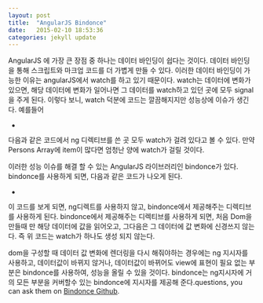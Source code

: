 ```yaml
---
layout: post
title:  "AngularJS Bindonce"
date:   2015-02-10 18:53:36
categories: jekyll update
---
```

<Bindonce>
AngularJS 에 가장 큰 장점 중 하나는 데이터 바인딩이 쉽다는 것이다.
데이터 바인딩을 통해 스크립트와 마크업 코드를 더 가볍게 만들 수 있다.
이러한 데이터 바인딩이 가능한 이유는 angularJS에서 watch를 하고 있기 때문이다.
watch는 데이터에 변화가 있으면, 해당 데이터에 변화가 일어나면 그 데이터를 watch하고 있던 곳에 모두 signal을 주게 된다.
이렇다 보니, watch 덕분에 코드는 깔끔해지지만 성능상에 이슈가 생긴다.
예를들어
<ul>
    <li ng-repeat="person in Persons">
        <a ng-href="#/people/{{person.id}}"><img ng-src="{{person.imageUrl}}"></a>
        <a ng-href="#/people/{{person.id}}"><span ng-bind="person.name"></span></a>
        <p ng-class="{'cycled':person.generated}" ng-bind-html-unsafe="person.description"></p>
    </li>
</ul>
다음과 같은 코드에서 ng 디렉티브를 쓴 곳 모두 watch가 걸려 있다고 볼 수 있다.
만약  Persons Array에 item이 많다면 엄청난 양에 watch가 걸릴 것이다.

이러한 성능 이슈를 해결 할 수 있는 AngularJS 라이브러리인 bindonce가 있다.
bindonce를 사용하게 되면, 다음과 같은 코드가 나오게 된다.
<ul>
    <li bindonce ng-repeat="person in Persons">
        <a bo-href="'#/people/' + person.id"><img bo-src="person.imageUrl"></a>
        <a bo-href="'#/people/' + person.id" bo-text="person.name"></a>
        <p bo-class="{'cycled':person.generated}" bo-html="person.description"></p>
    </li>
</ul>

이 코드를 보게 되면, ng디렉트를 사용하지 않고, bindonce에서 제공해주는 디렉티브를 사용하게 된다.
bindonce에서 제공해주는 디렉티브를 사용하게 되면, 처음 Dom을 만들때 만 해당 데이터에 값을 읽어오고, 
그다음은 그 데이터에 값 변화에 신경쓰지 않는다.
즉 위 코드는 watch가 하나도 생성 되지 않는다.

dom을 구성할 때 데이터 값 변화에 렌더링을 다시 해줘야하는 경우에는 ng 지시자를 사용하고,
데이터값이 바뀌지 않거나, 데이터값이 바뀌어도 view에 표현이 필요 없는 부분은 bindonce를 사용하여, 성능을 올릴 수 있을 것이다.
bindonce는 ng지시자에 거의 모든 부분을 커버할수 있는 bindonce에 지시자를 제공해 준다.questions, you can ask them on [Bindonce Github][Bindonce-help].


[Bindonce-help]: https://github.com/Pasvaz/bindonce 
